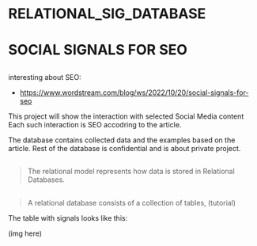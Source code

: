 # RELATIONAL_SIG_DATABASE
# SOCIAL SIGNALS FOR SEO

##
interesting about SEO:
- https://www.wordstream.com/blog/ws/2022/10/20/social-signals-for-seo

This project will show the interaction with selected Social Media content
Each such interaction is SEO accodring to the article.

The database contains collected data and the examples based on the article.
Rest of the database is confidential and is about private project.

##
> The relational model represents how data is stored in Relational Databases.  
##
> A relational database consists of a collection of tables, (tutorial)

The table with signals looks like this:

(img here)
